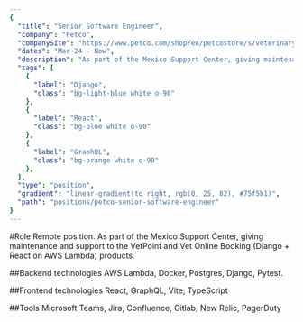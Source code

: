 ```yaml
---
{
  "title": "Senior Software Engineer",
  "company": "Petco",
  "companySite": "https://www.petco.com/shop/en/petcostore/s/veterinary-services",
  "dates": "Mar 24 - Now",
  "description": "As part of the Mexico Support Center, giving maintenance and support to the <strong>VetPoint</strong> and <strong>Vet Online Booking</strong> (Django + React on AWS Lambda) products.",
  "tags": [
    {
      "label": "Django",
      "class": "bg-light-blue white o-90"
    },
    {
      "label": "React",
      "class": "bg-blue white o-90"
    },
    {
      "label": "GraphQL",
      "class": "bg-orange white o-90"
    },
  ],
  "type": "position",
  "gradient": "linear-gradient(to right, rgb(0, 25, 82), #75f5b1)",
  "path": "positions/petco-senior-software-engineer"
}
---
```

#Role
Remote position. As part of the Mexico Support Center, giving maintenance and support to the VetPoint and Vet Online Booking (Django + React on AWS Lambda) products.

##Backend technologies
AWS Lambda, Docker, Postgres, Django, Pytest.

##Frontend technologies
React, GraphQL, Vite, TypeScript

##Tools
Microsoft Teams, Jira, Confluence, Gitlab, New Relic, PagerDuty
